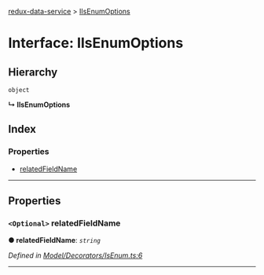 [redux-data-service](../README.md) > [IIsEnumOptions](../interfaces/iisenumoptions.md)

# Interface: IIsEnumOptions

## Hierarchy

 `object`

**↳ IIsEnumOptions**

## Index

### Properties

* [relatedFieldName](iisenumoptions.md#relatedfieldname)

---

## Properties

<a id="relatedfieldname"></a>

### `<Optional>` relatedFieldName

**● relatedFieldName**: *`string`*

*Defined in [Model/Decorators/IsEnum.ts:6](https://github.com/Rediker-Software/redux-data-service/blob/b275c20/src/Model/Decorators/IsEnum.ts#L6)*

___

